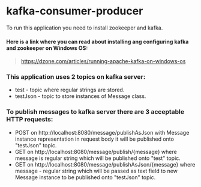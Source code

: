 # kafka-consumer-producer

To run this application you need to install zookeeper and kafka.

#### Here is a link where you can read about installing ang configuring kafka and zookeeper on Windows OS:
> https://dzone.com/articles/running-apache-kafka-on-windows-os

### This application uses 2 topics on kafka server: 
- test - topic where regular strings are stored.
- testJson - topic to store instances of Message class.

### To publish messages to kafka server there are 3 acceptable HTTP requests:
- POST on http://localhost:8080/message/publishAsJson with Message instance representation in request body it will be published onto "testJson" topic.
- GET on  http://localhost:8080/message/publish/{message} where message is regular string which will be published onto "test" topic.
- GET on  http://localhost:8080/message/publishAsJson/{message} where message - regular string which will be passed as text field to new Message instance to be published onto "testJson" topic.


